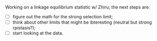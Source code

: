 Working on a linkage equilibrium statistic w/ Zhiru; the next steps are: 

- [ ] figure out the math for the strong selection limit;
- [ ] think about other limits that might be ibteresting (neutral but strong rpistasis?);
- [ ] start looking at the data.
